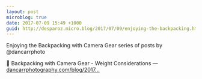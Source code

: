 ```yaml
---
layout: post
microblog: true
date: 2017-07-09 15:49 +1000
guid: http://desparoz.micro.blog/2017/07/09/enjoying-the-backpacking.html
---
```

Enjoying the Backpacking with Camera Gear series of posts by @dancarrphoto

🔗 Backpacking with Camera Gear - Weight Considerations — [dancarrphotography.com/blog/2017...](http://dancarrphotography.com/blog/2017/07/04/backpacking-with-camera-gear-weight-considerations/)
